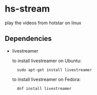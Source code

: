 # hs-stream
play the videos from hotstar on linux

## Dependencies
* livestreamer

    to install livestreamer on Ubuntu:

        sudo apt-get install livestreamer
    
    to install livestreamer on Fedora:

        dnf install livestreamer
